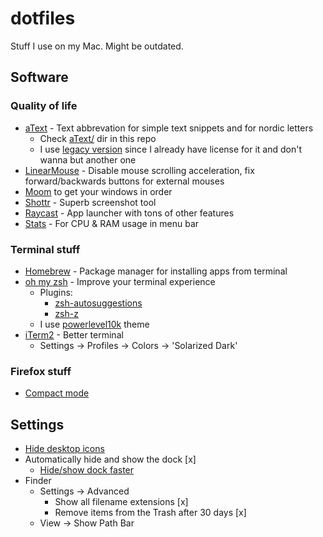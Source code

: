 # dotfiles

Stuff I use on my Mac. Might be outdated.

## Software

### Quality of life

- [aText](https://www.trankynam.com/atext/) - Text abbrevation for simple text snippets and for nordic letters
  - Check [aText/](./aText/) dir in this repo
  - I use [legacy version](https://www.trankynam.com/atext/legacy) since I already have license for it and don't wanna but another one
- [LinearMouse](https://linearmouse.org/) - Disable mouse scrolling acceleration, fix forward/backwards buttons for external mouses
- [Moom](https://manytricks.com/moom/) to get your windows in order
- [Shottr](https://shottr.cc/) - Superb screenshot tool
- [Raycast](https://www.raycast.com/) - App launcher with tons of other features
- [Stats](https://github.com/exelban/stats) - For CPU & RAM usage in menu bar

### Terminal stuff

- [Homebrew](https://brew.sh/) - Package manager for installing apps from terminal
- [oh my zsh](https://ohmyz.sh/) - Improve your terminal experience
  - Plugins:
    - [zsh-autosuggestions](https://github.com/zsh-users/zsh-autosuggestions)
    - [zsh-z](https://github.com/agkozak/zsh-z)
  - I use [powerlevel10k](https://github.com/romkatv/powerlevel10k) theme
- [iTerm2](https://iterm2.com/) - Better terminal
  - Settings -> Profiles -> Colors -> 'Solarized Dark'

### Firefox stuff

- [Compact mode](https://support.mozilla.org/en-US/kb/compact-mode-workaround-firefox)

## Settings

- [Hide desktop icons](https://www.howtogeek.com/730231/how-to-hide-all-desktop-icons-on-mac/)
- Automatically hide and show the dock [x]
  - [Hide/show dock faster](https://apple.stackexchange.com/a/34097/450173)
- Finder
  - Settings → Advanced
    - Show all filename extensions [x]
    - Remove items from the Trash after 30 days [x]
  - View → Show Path Bar

